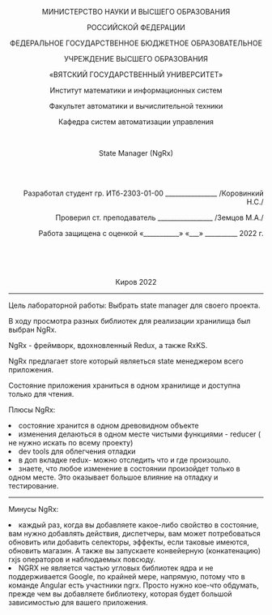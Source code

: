 <p align=center>МИНИСТЕРСТВО НАУКИ И ВЫСШЕГО ОБРАЗОВАНИЯ
<p align=center>РОССИЙСКОЙ ФЕДЕРАЦИИ
<p align=center>ФЕДЕРАЛЬНОЕ ГОСУДАРСТВЕННОЕ БЮДЖЕТНОЕ ОБРАЗОВАТЕЛЬНОЕ
<p align=center>УЧРЕЖДЕНИЕ ВЫСШЕГО ОБРАЗОВАНИЯ
<p align=center>«ВЯТСКИЙ ГОСУДАРСТВЕННЫЙ УНИВЕРСИТЕТ»
<p align=center>Институт математики и информационных систем
<p align=center>Факультет автоматики и вычислительной техники
<p align=center>Кафедра систем автоматизации управления
<p><br>


<p align=center>State Manager (NgRx)
<p><br><br>
<p align=right>Разработал студент гр. ИТб-2303-01-00 ________________ /Коровинкий Н.С./
<p align=right>Проверил ст. преподаватель _________________ /Земцов М.А./
<p align=right>Работа защищена с оценкой	«___________» «___» __________ 2022 г.
<p><br><br><br>
<p align=center>Киров 2022  

  ---

<p> Цель лабораторной работы: Выбрать state manager для своего проекта.

<p> В ходу просмотра разных библиотек для реализации хранилища был выбран NgRx.
<p> NgRx - фреймворк, вдохновленный Redux, а также RxKS.
<p>NgRx предлагает store который являеться state менеджером всего приложения.

<p>Состояние приложения храниться в одном хранилище и доступна только для чтения.
<p> Плюсы NgRx:
<p>
<li>состояние хранится в одном древовидном объекте 
<li>изменения делаються в одном месте чистыми функциями - reducer ( не нужно искать по всему проекту)
<li>dev tools для облегчения отладки
<li>в доп вкладке redux- можно отследить что и где произошло. 
<li>знаете, что любое изменение в состоянии произойдет только в одном месте. Это оказывает большое влияние на отладку и тестирование.

  ---

<p> Минусы NgRx:
<li>каждый раз, когда вы добавляете какое-либо свойство в состояние, вам нужно добавлять действия, диспетчеры, вам может потребоваться обновить или добавить селекторы, эффекты, если таковые имеются, обновить магазин. А также вы запускаете конвейерную (конкатенацию) rxjs операторов и наблюдаемых повсюду.
<li>NGRX не является частью угловых библиотек ядра и не поддерживается Google, по крайней мере, напрямую, потому что в команде Angular есть участники ngrx. Просто нужно кое-что обдумать, прежде чем вы добавляете библиотеку, которая будет большой зависимостью для вашего приложения.
